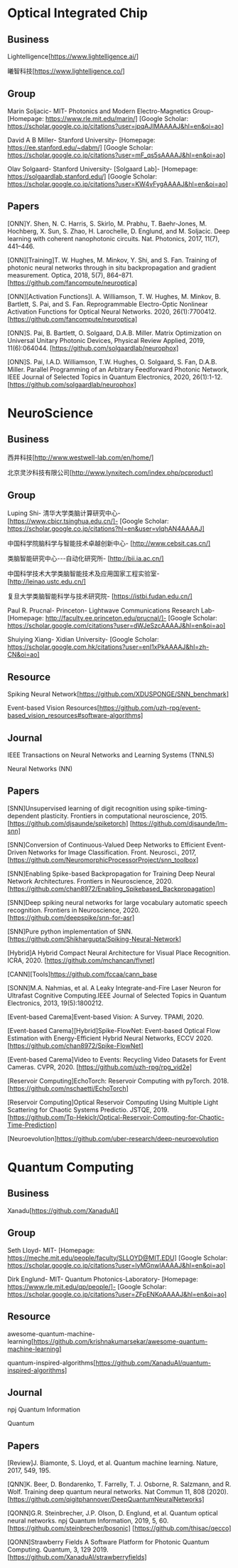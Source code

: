 # Optical Integrated Chip

## Business

Lightelligence[https://www.lightelligence.ai/]

曦智科技[https://www.lightelligence.co/]

## Group

Marin Soljacic-
MIT-
Photonics and Modern Electro-Magnetics Group-
[Homepage: https://www.rle.mit.edu/marin/]
[Google Scholar: https://scholar.google.co.jp/citations?user=jpqAJIMAAAAJ&hl=en&oi=ao]

David A B Miller-
Stanford University-
[Homepage: https://ee.stanford.edu/~dabm/]
[Google Scholar: https://scholar.google.co.jp/citations?user=mF_qs5sAAAAJ&hl=en&oi=ao]

Olav Solgaard-
Stanford University-
[Solgaard Lab]-
[Homepage: https://solgaardlab.stanford.edu/]
[Google Scholar: https://scholar.google.co.jp/citations?user=KW4vFygAAAAJ&hl=en&oi=ao]

## Papers

[ONN]Y. Shen, N. C. Harris, S. Skirlo, M. Prabhu, T. Baehr-Jones, M. Hochberg, X. Sun, S. Zhao, H. Larochelle, D.
Englund, and M. Soljacic. Deep learning with coherent nanophotonic circuits. Nat. Photonics, 2017, 11(7), 441–446.

[ONN][Training]T. W. Hughes, M. Minkov, Y. Shi, and S. Fan. Training of photonic neural networks through in situ backpropagation
and gradient measurement. Optica, 2018, 5(7), 864–871.
[https://github.com/fancompute/neuroptica]

[ONN][Activation Functions]I. A. Williamson, T. W. Hughes, M. Minkov, B. Bartlett, S. Pai, and S. Fan. Reprogrammable Electro-Optic
Nonlinear Activation Functions for Optical Neural Networks. 2020, 26(1):7700412.
[https://github.com/fancompute/neuroptica]

[ONN]S. Pai, B. Bartlett, O. Solgaard, D.A.B. Miller. Matrix Optimization on Universal Unitary Photonic Devices, 
Physical Review Applied, 2019, 11(6):064044.
[https://github.com/solgaardlab/neurophox]

[ONN]S. Pai, I.A.D. Williamson, T.W. Hughes, O. Solgaard, S. Fan, D.A.B. Miller. Parallel Programming of an Arbitrary Feedforward Photonic Network, 
IEEE Journal of Selected Topics in Quantum Electronics, 2020, 26(1):1-12.
[https://github.com/solgaardlab/neurophox]

# NeuroScience

## Business

西井科技[http://www.westwell-lab.com/en/home/]

北京灵汐科技有限公司[http://www.lynxitech.com/index.php/pcproduct]

## Group

Luping Shi-
清华大学类脑计算研究中心-
[https://www.cbicr.tsinghua.edu.cn/]-
[Google Scholar: https://scholar.google.co.jp/citations?hl=en&user=vlqhAN4AAAAJ]

中国科学院脑科学与智能技术卓越创新中心-
[http://www.cebsit.cas.cn/]

类脑智能研究中心---自动化研究所-
[http://bii.ia.ac.cn/]

中国科学技术大学类脑智能技术及应用国家工程实验室-
[http://leinao.ustc.edu.cn/]

复旦大学类脑智能科学与技术研究院-
[https://istbi.fudan.edu.cn/]

Paul R. Prucnal-
Princeton-
Lightwave Communications Research Lab-
[Homepage: http://faculty.ee.princeton.edu/prucnal/]-
[Google Scholar: https://scholar.google.com/citations?user=dWJeSzcAAAAJ&hl=en&oi=ao]

Shuiying Xiang-
Xidian University-
[Google Scholar: https://scholar.google.com.hk/citations?user=enI1xPkAAAAJ&hl=zh-CN&oi=ao]

## Resource

Spiking Neural Network[https://github.com/XDUSPONGE/SNN_benchmark]

Event-based Vision Resources[https://github.com/uzh-rpg/event-based_vision_resources#software-algorithms]

## Journal

IEEE Transactions on Neural Networks and Learning Systems (TNNLS)

Neural Networks (NN)

## Papers

[SNN]Unsupervised learning of digit recognition using spike-timing-dependent plasticity. Frontiers in computational neuroscience, 2015.
[https://github.com/djsaunde/spiketorch]
[https://github.com/djsaunde/lm-snn]

[SNN]Conversion of Continuous-Valued Deep Networks to Efficient Event-Driven Networks for Image Classification. Front. Neurosci., 2017,
[https://github.com/NeuromorphicProcessorProject/snn_toolbox]

[SNN]Enabling Spike-based Backpropagation for Training Deep Neural Network Architectures. Frontiers in Neuroscience, 2020.
[https://github.com/chan8972/Enabling_Spikebased_Backpropagation]

[SNN]Deep spiking neural networks for large vocabulary automatic speech recognition. Frontiers in Neuroscience, 2020.
[https://github.com/deepspike/snn-for-asr]

[SNN]Pure python implementation of SNN. [https://github.com/Shikhargupta/Spiking-Neural-Network]

[Hybrid]A Hybrid Compact Neural Architecture for Visual Place Recognition. ICRA, 2020.
[https://github.com/mchancan/flynet]

[CANN][Tools]https://github.com/fccaa/cann_base

[SONN]M.A. Nahmias, et al. A Leaky Integrate-and-Fire Laser Neuron for Ultrafast Cognitive Computing.IEEE Journal of Selected Topics in Quantum Electronics, 2013, 19(5):1800212.

[Event-based Carema]Event-based Vision: A Survey. TPAMI, 2020.

[Event-based Carema][Hybrid]Spike-FlowNet: Event-based Optical Flow Estimation with Energy-Efficient Hybrid Neural Networks, ECCV 2020.
[https://github.com/chan8972/Spike-FlowNet]

[Event-based Carema]Video to Events: Recycling Video Datasets for Event Cameras. CVPR, 2020.
[https://github.com/uzh-rpg/rpg_vid2e]

[Reservoir Computing]EchoTorch: Reservoir Computing with pyTorch. 2018.
[https://github.com/nschaetti/EchoTorch]

[Reservoir Computing]Optical Reservoir Computing Using Multiple Light Scattering for Chaotic Systems Predictio. JSTQE, 2019.
[https://github.com/Tp-Hekiclr/Optical-Reservoir-Computing-for-Chaotic-Time-Prediction]

[Neuroevolution]https://github.com/uber-research/deep-neuroevolution

# Quantum Computing

## Business

Xanadu[https://github.com/XanaduAI]

## Group

Seth Lloyd-
MIT-
[Homepage: https://meche.mit.edu/people/faculty/SLLOYD@MIT.EDU]
[Google Scholar: https://scholar.google.co.jp/citations?user=lyMGnwIAAAAJ&hl=en&oi=ao]

Dirk Englund-
MIT-
Quantum Photonics-Laboratory-
[Homepage: https://www.rle.mit.edu/qp/people/]-
[Google Scholar: https://scholar.google.co.jp/citations?user=ZFpENKoAAAAJ&hl=en&oi=ao]

## Resource

awesome-quantum-machine-learning[https://github.com/krishnakumarsekar/awesome-quantum-machine-learning]

quantum-inspired-algorithms[https://github.com/XanaduAI/quantum-inspired-algorithms]

## Journal

npj Quantum Information

Quantum

## Papers

[Review]J. Biamonte, S. Lloyd, et al. Quantum machine learning. Nature, 2017, 549, 195.

[QNN]K. Beer, D. Bondarenko, T. Farrelly, T. J. Osborne, R. Salzmann, and R. Wolf. Training deep quantum neural networks. Nat Commun 11, 808 (2020).
[https://github.com/qigitphannover/DeepQuantumNeuralNetworks]

[QONN]G.R. Steinbrecher, J.P. Olson, D. Englund, et al. Quantum optical neural networks. npj Quantum Information, 2019, 5, 60.
[https://github.com/steinbrecher/bosonic]
[https://github.com/thisac/qecco]

[QONN]Strawberry Fields A Software Platform for Photonic Quantum Computing. Quantum, 3, 129 2019.[https://github.com/XanaduAI/strawberryfields]
